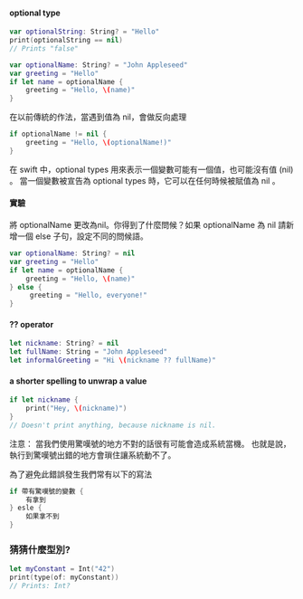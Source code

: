 #### optional type
```swift
var optionalString: String? = "Hello"
print(optionalString == nil)
// Prints "false"

var optionalName: String? = "John Appleseed"
var greeting = "Hello"
if let name = optionalName {
    greeting = "Hello, \(name)"
}
```

在以前傳統的作法，當遇到值為 nil，會做反向處理

```swift
if optionalName != nil {
    greeting = "Hello, \(optionalName!)"
}
```

在 swift 中，optional types 用來表示一個變數可能有一個值，也可能沒有值 (nil) 。
當一個變數被宣告為 optional types 時，它可以在任何時候被賦值為 nil 。


#### 實驗
將 optionalName 更改為nil。你得到了什麼問候？如果 optionalName 為 nil 請新增一個 else 子句，設定不同的問候語。
```swift
var optionalName: String? = nil
var greeting = "Hello"
if let name = optionalName {
    greeting = "Hello, \(name)"
} else {
     greeting = "Hello, everyone!"
}
```


#### ?? operator

```swift
let nickname: String? = nil
let fullName: String = "John Appleseed"
let informalGreeting = "Hi \(nickname ?? fullName)"
```

#### a shorter spelling to unwrap a value
```swift
if let nickname {
    print("Hey, \(nickname)")
}
// Doesn't print anything, because nickname is nil.
```


注意：
當我們使用驚嘆號的地方不對的話很有可能會造成系統當機。
也就是說，執行到驚嘆號出錯的地方會瑣住讓系統動不了。

為了避免此錯誤發生我們常有以下的寫法

```swift
if 帶有驚嘆號的變數 {
    有拿到
} esle {
    如果拿不到
}
```


###  猜猜什麼型別?
```swift
let myConstant = Int("42")
print(type(of: myConstant))
// Prints: Int?
```

